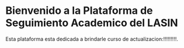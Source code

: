 # Bienvenido a la Plataforma de Seguimiento Academico del LASIN

Esta plataforma esta dedicada a brindarle curso de actualizacion:!!!!!!!!!.
